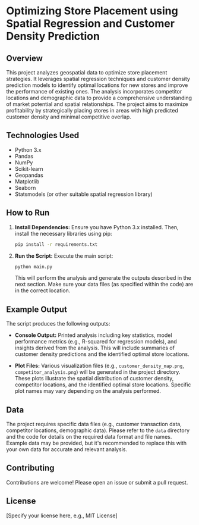 # Optimizing Store Placement using Spatial Regression and Customer Density Prediction

## Overview

This project analyzes geospatial data to optimize store placement strategies.  It leverages spatial regression techniques and customer density prediction models to identify optimal locations for new stores and improve the performance of existing ones. The analysis incorporates competitor locations and demographic data to provide a comprehensive understanding of market potential and spatial relationships.  The project aims to maximize profitability by strategically placing stores in areas with high predicted customer density and minimal competitive overlap.

## Technologies Used

* Python 3.x
* Pandas
* NumPy
* Scikit-learn
* Geopandas
* Matplotlib
* Seaborn
* Statsmodels (or other suitable spatial regression library)


## How to Run

1. **Install Dependencies:**  Ensure you have Python 3.x installed. Then, install the necessary libraries using pip:

   ```bash
   pip install -r requirements.txt
   ```

2. **Run the Script:** Execute the main script:

   ```bash
   python main.py
   ```

   This will perform the analysis and generate the outputs described in the next section.  Make sure your data files (as specified within the code) are in the correct location.


## Example Output

The script produces the following outputs:

* **Console Output:**  Printed analysis including key statistics, model performance metrics (e.g., R-squared for regression models), and insights derived from the analysis.  This will include summaries of customer density predictions and the identified optimal store locations.

* **Plot Files:**  Various visualization files (e.g., `customer_density_map.png`, `competitor_analysis.png`) will be generated in the project directory. These plots illustrate the spatial distribution of customer density, competitor locations, and the identified optimal store locations.  Specific plot names may vary depending on the analysis performed.

## Data

The project requires specific data files (e.g., customer transaction data, competitor locations, demographic data).  Please refer to the `data` directory and the code for details on the required data format and file names.  Example data may be provided, but it's recommended to replace this with your own data for accurate and relevant analysis.

## Contributing

Contributions are welcome! Please open an issue or submit a pull request.


## License

[Specify your license here, e.g., MIT License]